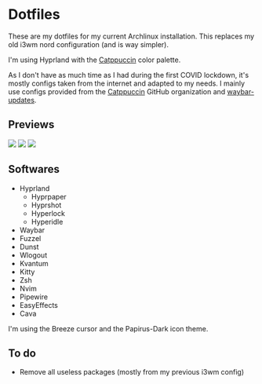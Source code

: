 # Dotfiles

These are my dotfiles for my current Archlinux installation. This replaces my old i3wm nord configuration (and is way simpler).

I'm using Hyprland with the [Catppuccin](https://catppuccin.com/) color palette.

As I don't have as much time as I had during the first COVID lockdown, it's mostly configs taken from the internet and adapted to my needs.
I mainly use configs provided from the [Catppuccin](https://github.com/catppuccin/catppuccin) GitHub organization and [waybar-updates](https://github.com/savely-krasovsky/waybar-updates).

## Previews

![](https://github.com/user-attachments/assets/53113310-4ce1-4dcc-9e6a-f6cda74e4897)
![](https://github.com/user-attachments/assets/c2689115-dc75-4c6c-9de4-8ea543fcd2f7)
![](https://github.com/user-attachments/assets/6ddfc7f7-48a9-444e-86fd-6dffebffb6cb)

## Softwares

- Hyprland
  - Hyprpaper
  - Hyprshot
  - Hyperlock
  - Hyperidle
- Waybar
- Fuzzel
- Dunst
- Wlogout
- Kvantum
- Kitty
- Zsh
- Nvim
- Pipewire
- EasyEffects
- Cava

I'm using the Breeze cursor and the Papirus-Dark icon theme.

## To do

- Remove all useless packages (mostly from my previous i3wm config)
